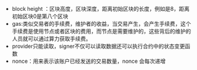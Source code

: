 * block height ：区块高度，区块深度，距离初始区块的长度，例如是8，距离初始区块0是第八个区块
* gas:类似交易者的手续费，维护者的收益，当交易产生，会产生手续费，这个手续费是使用节点或者区块的费用，而节点是需要维护的，这些背后的维护的人员就可以通过算力获取手续费。
* provider只能读取，signer不仅可以读取数据还可以执行合约中的状态变更函数
* nonce：用来表示该账户已经发送的交易数量，nonce 会每次递增
